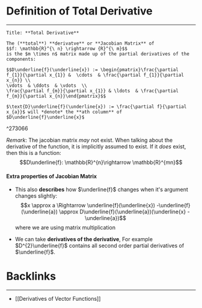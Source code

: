 # Definition of Total Derivative
---

```ad-Definition
Title: **Total Derivative**

The (**total**) **derivatve** or **Jacobian Matrix** of
$$f: \mathbb{R}^{\ n} \rightarrow {R}^{\ m}$$
is the $m \times n$ matrix made up of the partial derivatives of the components:

$$D\underline{f}(\underline{x}) := \begin{pmatrix}\frac{\partial f_{1}}{\partial x_{1}} &  \cdots  & \frac{\partial f_{1}}{\partial x_{n}} \\ 
\vdots  & \ddots  & \vdots  \\ 
\frac{\partial f_{m}}{\partial x_{1}} & \ldots  & \frac{\partial f_{m}}{\partial x_{n}}\end{pmatrix}$$

$\text{D}\underline{f}(\underline{x}) := \frac{\partial f}{\partial x_{a}}$ will *denote* the **ath column** of $D\underline{f}\underline{x}$
```

^273066

*Remark*: The jacobian matrix *may* not exist.  When talking about the derivative of the function, it is implicitly assumed to exist. If it *does* exist, then this is a function:
$$D\underline{f}: \mathbb{R}^{n}\rightarrow \mathbb{R}^{mn}$$
#### Extra properties of Jacobian Matrix
- This also **describes** how $\underline{f}$ changes when it's argument changes slightly:
$$x \approx a \Rightarrow \underline{f}(\underline{x}) -\underline{f}(\underline{a}) \approx D\underline{f}(\underline{a})(\underline{x} - \underline{a})$$
where we are using matrix multiplication

-  We can take **derivatives of the derivative**, For example $D^{2}\underline{f}$ contains all second order partial derivatives of $\underline{f}$.

# Backlinks
---
- [[Derivatives of Vector Functions]]